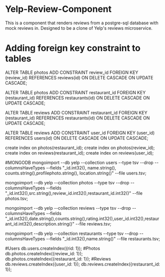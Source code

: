 # Yelp-Review-Component
This is a component that renders reviews from a postgre-sql database with mock reviews in. Designed to be a clone of Yelp's reviews microservice.

# Adding foreign key constraint to tables
ALTER TABLE photos
ADD CONSTRAINT review_id
FOREIGN KEY (review_id)
REFERENCES reviews(id)
ON DELETE CASCADE 
ON UPDATE CASCADE;

ALTER TABLE photos
ADD CONSTRAINT restaurant_id
FOREIGN KEY (restaurant_id)
REFERENCES restaurants(id)
ON DELETE CASCADE 
ON UPDATE CASCADE;

ALTER TABLE reviews
ADD CONSTRAINT restaurant_id
FOREIGN KEY (restaurant_id)
REFERENCES restaurants(id)
ON DELETE CASCADE 
ON UPDATE CASCADE;

ALTER TABLE reviews
ADD CONSTRAINT user_id
FOREIGN KEY (user_id)
REFERENCES users(id)
ON DELETE CASCADE 
ON UPDATE CASCADE;

create index on photos(restaurant_id);
create index on photos(review_id);
create index on reviews(restaurant_id);
create index on reviews(user_id);



#MONGODB
mongoimport --db yelp --collection users --type tsv --drop --columnsHaveTypes --fields "_id.int32(), name.string(), counts.string(),profilephoto.string(), location.string()" --file users.tsv;

mongoimport --db yelp --collection photos --type tsv --drop --columnsHaveTypes --fields "_id.int32(),src.string(),review_id.int32(),restaurant_id.int32()" --file photos.tsv;

mongoimport --db yelp --collection reviews --type tsv --drop --columnsHaveTypes --fields "_id.int32(),date.string(),counts.string(),rating.int32(),user_id.int32(),restaurant_id.int32(),description.string()" --file reviews.tsv;

mongoimport --db yelp --collection restaurants --type tsv --drop --columnsHaveTypes --fields "_id.int32(),name.string()" --file restaurants.tsv;

#Users
db.users.createIndex({rid: 1});
#Photos
db.photos.createIndex({review_id: 1});
db.photos.createIndex({restaurant_id: 1});
#Reviews
db.reviews.createIndex({user_id: 1});
db.reviews.createIndex({restaurant_id: 1});

